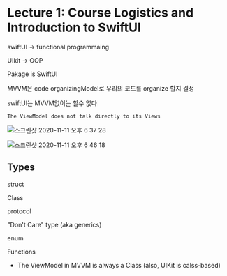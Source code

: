 # Lecture 1: Course Logistics and Introduction to SwiftUI

 swiftUI → functional programmaing

UIkit → OOP



Pakage is SwiftUI

MVVM은 code organizingModel로 우리의 코드를 organize 할지 결정

swiftUI는 MVVM없이는 할수 없다

`The ViewModel does not talk directly to its Views`

![스크린샷 2020-11-11 오후 6 37 28](https://user-images.githubusercontent.com/47776915/98794919-f61ad480-244c-11eb-88f3-944ebb150936.png)

![스크린샷 2020-11-11 오후 6 46 18](https://user-images.githubusercontent.com/47776915/98795948-32026980-244e-11eb-8058-ba30ae830fb7.png)





## Types

struct

Class 

protocol

"Don't Care" type (aka generics)

enum

Functions 

* The ViewModel in MVVM is always a Class (also, UIKit is calss-based)